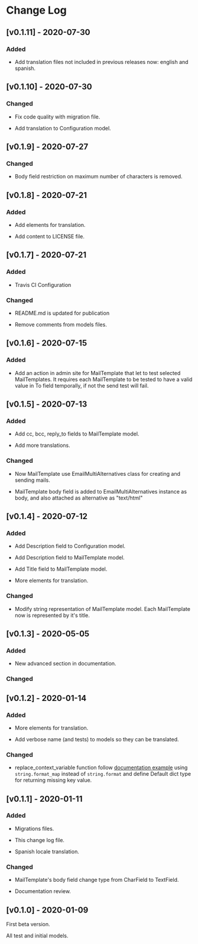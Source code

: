 # Change Log
## [v0.1.11] - 2020-07-30

### Added

- Add translation files not included in previous releases now: english and 
 spanish.

## [v0.1.10] - 2020-07-30

### Changed

- Fix code quality with migration file.

- Add translation to Configuration model.

## [v0.1.9] - 2020-07-27

### Changed

- Body field restriction on maximum number of characters is removed.

## [v0.1.8] - 2020-07-21

### Added

- Add elements for translation.

- Add content to LICENSE file.

## [v0.1.7] - 2020-07-21

### Added

- Travis CI Configuration

### Changed

- README.md is updated for publication

- Remove comments from models files.

## [v0.1.6] - 2020-07-15

### Added

- Add an action in admin site for MailTemplate that let to test selected
 MailTemplates. It requires each MailTemplate to be tested to have a valid
 value in To field temporally, if not the send test will fail.

## [v0.1.5] - 2020-07-13

### Added

- Add cc, bcc, reply_to fields to MailTemplate model.

- Add more translations.

### Changed

- Now MailTemplate use EmailMultiAlternatives class for creating and sending
 mails.

- MailTemplate body field is added to EmailMultiAlternatives instance as
 body, and also attached as alternative as "text/html"


## [v0.1.4] - 2020-07-12

### Added

- Add Description field to Configuration model.

- Add Description field to MailTemplate model.

- Add Title field to MailTemplate model.

- More elements for translation.

### Changed

- Modify string representation of MailTemplate model. Each MailTemplate now is
 represented by it's title.  

## [v0.1.3] - 2020-05-05

### Added

- New advanced section in documentation.

### Changed


## [v0.1.2] - 2020-01-14

### Added

- More elements for translation.

- Add verbose name (and tests) to models so they can be translated.

### Changed

- replace_context_variable function follow [documentation example](https://docs.python.org/3/library/stdtypes.html#str.format_map)
 using ``string.format_map`` instead of ``string.format`` and define Default
 dict type for returning missing key value. 

## [v0.1.1] - 2020-01-11

### Added

- Migrations files.

- This change log file.

- Spanish locale translation.

### Changed

- MailTemplate's body field change type from CharField to TextField.

- Documentation review.


## [v0.1.0] - 2020-01-09
First beta version. 

All test and initial models.

